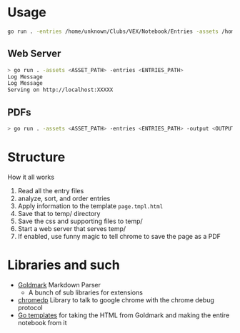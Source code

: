 # Usage

```sh
go run . -entries /home/unknown/Clubs/VEX/Notebook/Entries -assets /home/unknown/Clubs/VEX/Notebook/Assets  -port 8989 -front-page frontpage.html
```

## Web Server

```sh
> go run . -assets <ASSET_PATH> -entries <ENTRIES_PATH>
Log Message
Log Message
Serving on http://localhost:XXXXX
```

## PDFs

```sh
> go run . -assets <ASSET_PATH> -entries <ENTRIES_PATH> -output <OUTPUT_FOLDER_FOR_PDFs>
```

# Structure

How it all works

1. Read all the entry files
2. analyze, sort, and order entries
3. Apply information to the template `page.tmpl.html`
4. Save that to temp/ directory
5. Save the css and supporting files to temp/
6. Start a web server that serves temp/
7. If enabled, use funny magic to tell chrome to save the page as a PDF

# Libraries and such

- [Goldmark](https://github.com/yuin/goldmark) Markdown Parser
  - A bunch of sub libraries for extensions
- [chromedp](https://github.com/chromedp/chromedp) Library to talk to google chrome with the chrome debug protocol
- [Go templates](https://pkg.go.dev/text/template) for taking the HTML from Goldmark and making the entire notebook from it
